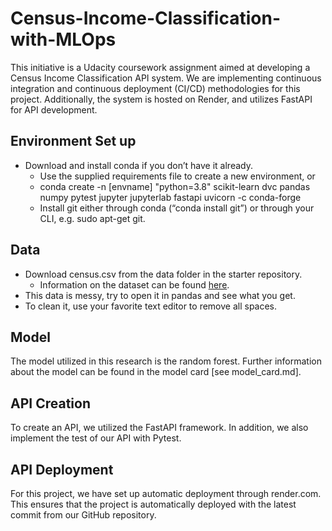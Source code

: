 # Census-Income-Classification-with-MLOps
This initiative is a Udacity coursework assignment aimed at developing a Census Income Classification API system. We are implementing continuous integration and continuous deployment (CI/CD) methodologies for this project. Additionally, the system is hosted on Render, and utilizes FastAPI for API development.


## Environment Set up
* Download and install conda if you don’t have it already.
    * Use the supplied requirements file to create a new environment, or
    * conda create -n [envname] "python=3.8" scikit-learn dvc pandas numpy pytest jupyter jupyterlab fastapi uvicorn -c conda-forge
    * Install git either through conda (“conda install git”) or through your CLI, e.g. sudo apt-get git.


## Data
* Download census.csv from the data folder in the starter repository.
   * Information on the dataset can be found <a href="https://archive.ics.uci.edu/ml/datasets/census+income" target="_blank">here</a>.
* This data is messy, try to open it in pandas and see what you get.
* To clean it, use your favorite text editor to remove all spaces.

## Model
The model utilized in this research is the random forest. Further information about the model can be found in the model card [see model_card.md].


## API Creation
To create an API, we utilized the FastAPI framework. In addition, we also implement the test of our API with Pytest.


## API Deployment
For this project, we have set up automatic deployment through render.com. This ensures that the project is automatically deployed with the latest commit from our GitHub repository.

